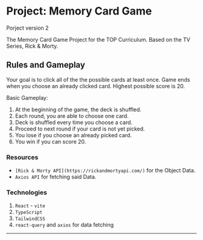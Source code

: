 # Project: Memory Card Game

Porject version 2

The Memory Card Game Project for the TOP Curriculum.
Based on the TV Series, Rick & Morty.

## Rules and Gameplay

Your goal is to click all of the the possible cards at least once. Game ends when you choose an already clicked card. Highest possible score is 20.

Basic Gameplay:

1. At the beginning of the game, the deck is shuffled.
2. Each round, you are able to choose one card.
3. Deck is shuffled every time you choose a card.
4. Proceed to next round if your card is not yet picked.
5. You lose if you choose an already picked card.
6. You win if you can score 20.

### Resources

- `[Rick & Morty API](https://rickandmortyapi.com/)` for the Object Data.
- `Axios API` for fetching said Data.

### Technologies

1. `React` - `vite`
2. `TypeScript`
3. `TailwindCSS`
4. `react-query` and `axios` for data fetching

---
